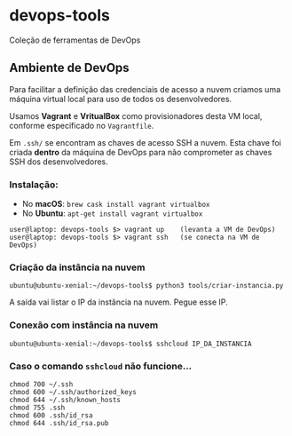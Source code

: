 # devops-tools
Coleção de ferramentas de DevOps

## Ambiente de DevOps
Para facilitar a definição das credenciais de acesso a nuvem criamos uma máquina virtual local para
uso de todos os desenvolvedores.

Usamos **Vagrant** e **VritualBox** como provisionadores desta VM local, conforme especificado no `Vagrantfile`.

Em `.ssh/` se encontram as chaves de acesso SSH a nuvem.
Esta chave foi criada **dentro** da máquina de DevOps para não comprometer as chaves SSH dos desenvolvedores.

### Instalação:
- No **macOS**: `brew cask install vagrant virtualbox`
- No **Ubuntu**: `apt-get install vagrant virtualbox`

```
user@laptop: devops-tools $> vagrant up    (levanta a VM de DevOps)
user@laptop: devops-tools $> vagrant ssh   (se conecta na VM de DevOps)
```

### Criação da instância na nuvem
```
ubuntu@ubuntu-xenial:~/devops-tools$ python3 tools/criar-instancia.py
```
A saída vai listar o IP da instância na nuvem. Pegue esse IP.

### Conexão com instância na nuvem
```
ubuntu@ubuntu-xenial:~/devops-tools$ sshcloud IP_DA_INSTANCIA

```

### Caso o comando `sshcloud` não funcione...
```
chmod 700 ~/.ssh
chmod 600 ~/.ssh/authorized_keys
chmod 644 ~/.ssh/known_hosts
chmod 755 .ssh
chmod 600 .ssh/id_rsa
chmod 644 .ssh/id_rsa.pub
```

